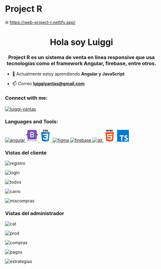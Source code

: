 # Project R
:globe_with_meridians: https://web-project-r.netlify.app/

<h1 align="center">Hola soy Luiggi</h1>
<h3 align="center">Project R es un sistema de venta en línea responsive que usa tecnologías como el framework Angular, firebase, entre otros.</h3>

- 🌱 Actualmente estoy aprendiendo **Angular y JavaScript**

- 📫 Correo **luiggiyantas@gmail.com**

<h3 align="left">Connect with me:</h3>
<p align="left">
<a href="https://linkedin.com/in/luiggi-yantas" target="blank"><img align="center" src="https://raw.githubusercontent.com/rahuldkjain/github-profile-readme-generator/master/src/images/icons/Social/linked-in-alt.svg" alt="luiggi-yantas" height="30" width="40" /></a>
</p>

<h3 align="left">Languages and Tools:</h3>
<p align="left"> <a href="https://angular.io" target="_blank" rel="noreferrer"> <img src="https://angular.io/assets/images/logos/angular/angular.svg" alt="angular" width="40" height="40"/> </a> <a href="https://getbootstrap.com" target="_blank" rel="noreferrer"> <img src="https://raw.githubusercontent.com/devicons/devicon/master/icons/bootstrap/bootstrap-plain-wordmark.svg" alt="bootstrap" width="40" height="40"/> </a> <a href="https://www.w3schools.com/css/" target="_blank" rel="noreferrer"> <img src="https://raw.githubusercontent.com/devicons/devicon/master/icons/css3/css3-original-wordmark.svg" alt="css3" width="40" height="40"/> </a> <a href="https://www.figma.com/" target="_blank" rel="noreferrer"> <img src="https://www.vectorlogo.zone/logos/figma/figma-icon.svg" alt="figma" width="40" height="40"/> </a> <a href="https://firebase.google.com/" target="_blank" rel="noreferrer"> <img src="https://www.vectorlogo.zone/logos/firebase/firebase-icon.svg" alt="firebase" width="40" height="40"/> </a> <a href="https://git-scm.com/" target="_blank" rel="noreferrer"> <img src="https://www.vectorlogo.zone/logos/git-scm/git-scm-icon.svg" alt="git" width="40" height="40"/> </a> <a href="https://www.w3.org/html/" target="_blank" rel="noreferrer"> <img src="https://raw.githubusercontent.com/devicons/devicon/master/icons/html5/html5-original-wordmark.svg" alt="html5" width="40" height="40"/> </a> <a href="https://www.typescriptlang.org/" target="_blank" rel="noreferrer"> <img src="https://raw.githubusercontent.com/devicons/devicon/master/icons/typescript/typescript-original.svg" alt="typescript" width="40" height="40"/> </a> </p>

### Vistas del cliente
![registro](https://user-images.githubusercontent.com/86317658/189497489-87211c50-334d-46ba-adb0-997cfda12072.png)

![login](https://user-images.githubusercontent.com/86317658/189497486-063df2ff-cbc0-4c85-8d18-588eb01c8882.png)

![todos](https://user-images.githubusercontent.com/86317658/189497491-b543d306-3c4c-4f6b-b26d-8d00b2ae7b56.png)

![carro](https://user-images.githubusercontent.com/86317658/189497485-e007c4cc-db4b-4351-8498-189448b27502.png)

![miscompras](https://user-images.githubusercontent.com/86317658/189497488-8f2c3d72-56dd-41f9-86d3-6dfb93d7d068.png)


### Vistas del administrador
![cat](https://user-images.githubusercontent.com/86317658/189497788-d10cbe4b-b321-4597-9a64-8b8d339b428e.png)

![prod](https://user-images.githubusercontent.com/86317658/189497792-8bde252a-b900-43ef-afcd-1595603f2b98.png)

![compras](https://user-images.githubusercontent.com/86317658/189497789-1f9469d8-469a-48c3-aba9-82b8e36e04a8.png)

![pagos](https://user-images.githubusercontent.com/86317658/189497791-4cd5ea8d-4313-40cd-8154-9e049d3a8d3c.png)

![estrategias](https://user-images.githubusercontent.com/86317658/189497790-1c4f70de-8a61-4934-a712-67f8a9341106.png)
